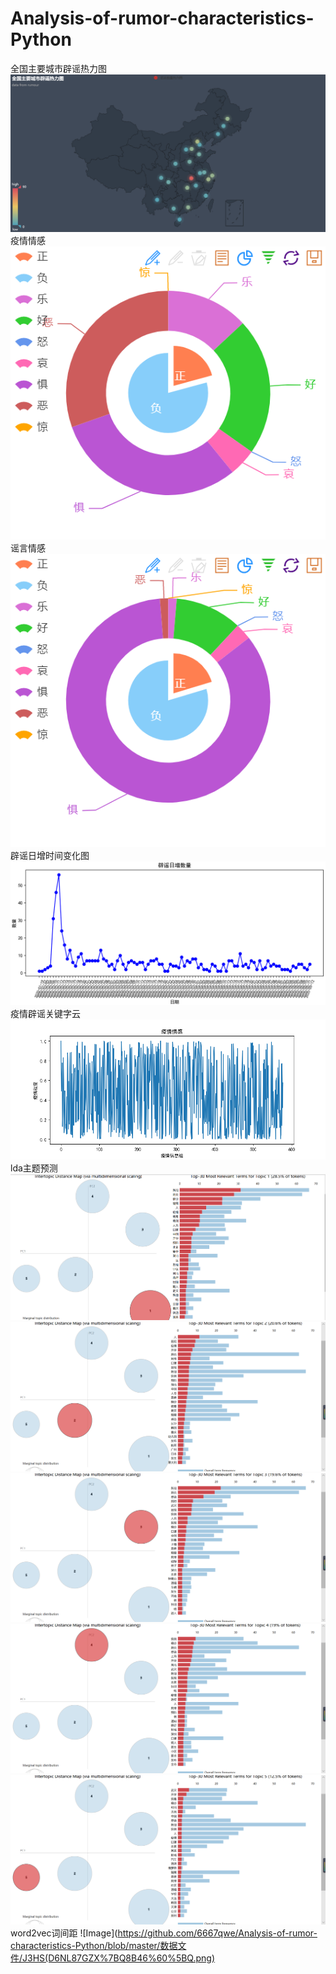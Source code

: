 # Analysis-of-rumor-characteristics-Python
全国主要城市辟谣热力图
![Image](https://github.com/6667qwe/Analysis-of-rumor-characteristics-Python/blob/master/数据文件/全国主要城市辟谣热力图.png)
疫情情感
![Image](https://github.com/6667qwe/Analysis-of-rumor-characteristics-Python/blob/master/数据文件/情感分析.png)
谣言情感
![Image](https://github.com/6667qwe/Analysis-of-rumor-characteristics-Python/blob/master/数据文件/情感分析1.png)
辟谣日增时间变化图
![Image](https://github.com/6667qwe/Analysis-of-rumor-characteristics-Python/blob/master/数据文件/辟谣日增时间变化图.png)
疫情辟谣关键字云
![Image](https://github.com/6667qwe/Analysis-of-rumor-characteristics-Python/blob/master/数据文件/疫情辟谣2020-05-13-00-05_谣言_数据清洗.png)
lda主题预测
![Image](https://github.com/6667qwe/Analysis-of-rumor-characteristics-Python/blob/master/数据文件/lda1.png)
![Image](https://github.com/6667qwe/Analysis-of-rumor-characteristics-Python/blob/master/数据文件/lda2.png)
![Image](https://github.com/6667qwe/Analysis-of-rumor-characteristics-Python/blob/master/数据文件/lda3.png)
![Image](https://github.com/6667qwe/Analysis-of-rumor-characteristics-Python/blob/master/数据文件/lda4.png)
![Image](https://github.com/6667qwe/Analysis-of-rumor-characteristics-Python/blob/master/数据文件/lda5.png)
word2vec词间距
![Image](https://github.com/6667qwe/Analysis-of-rumor-characteristics-Python/blob/master/数据文件/J3HS(D6NL87GZX%7BQ8B46%60%5BQ.png)

